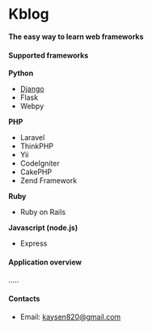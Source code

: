 # Kblog
**The easy way to learn web frameworks**

#### Supported frameworks

**Python**
  * [Django](https://github.com/kaysen820/Kblog/tree/master/django)
  * Flask
  * Webpy

**PHP**
  * Laravel
  * ThinkPHP
  * Yii
  * CodeIgniter
  * CakePHP
  * Zend Framework

**Ruby**
  * Ruby on Rails

**Javascript (node.js)**
  * Express

#### Application overview
.....<br>

#### Contacts
  * Email: kaysen820@gmail.com
<br><br>
